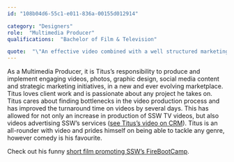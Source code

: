 ```yaml
---
id: "108b04d6-55c1-e011-836a-00155d012914"

category: "Designers"
role:  "Multimedia Producer"
qualifications:  "Bachelor of Film & Television"

quote:  "\"An effective video combined with a well structured marketing strategy can not only create brand awareness on a whole new level, but can have the power to change the world\""
---
```


As a Multimedia Producer, it is Titus’s responsibility to produce and implement engaging videos, photos, graphic design, social media content and strategic marketing initiatives, in a new and ever evolving marketplace. Titus loves client work and is passionate about any project he takes on. Titus cares about finding bottlenecks in the video production process and has improved the turnaround time on videos by several days. This has allowed for not only an increase in production of SSW TV videos, but also videos advertising SSW’s services ([see Titus’s video on CRM](http://www.ssw.com.au/ssw/Consulting/MicrosoftCRM.aspx)). Titus is an all-rounder with video and prides himself on being able to tackle any genre, however comedy is his favourite.

Check out his funny [short film promoting SSW’s FireBootCamp](https://www.youtube.com/watch?v=KVfDflie_5Y).